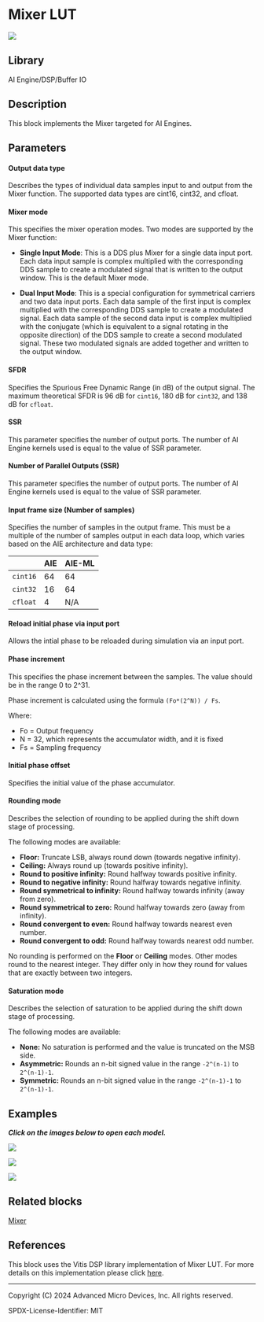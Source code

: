 # Mixer LUT
  
![](./Images/block.png)  

## Library

AI Engine/DSP/Buffer IO

## Description

This block implements the Mixer targeted for AI Engines.

## Parameters

#### Output data type  
Describes the types of individual data samples input to and output from
the Mixer function. The supported data types are cint16, cint32, and
cfloat.

#### Mixer mode  
This specifies the mixer operation modes. Two modes are supported by
the Mixer function:

* **Single Input Mode**: This is a DDS plus Mixer for a single data input port. Each data input
sample is complex multiplied with the corresponding DDS sample to create
a modulated signal that is written to the output window. This is the
default Mixer mode.

* **Dual Input Mode**: This is a special configuration for symmetrical carriers and two data
input ports. Each data sample of the first input is complex multiplied
with the corresponding DDS sample to create a modulated signal. Each
data sample of the second data input is complex multiplied with the
conjugate (which is equivalent to a signal rotating in the opposite
direction) of the DDS sample to create a second modulated signal. These
two modulated signals are added together and written to the output
window.

#### SFDR
Specifies the Spurious Free Dynamic Range (in dB) of the output signal. The maximum theoretical SFDR is 96 dB for `cint16`, 180 dB for `cint32`, and 138 dB for `cfloat`.

#### SSR
This parameter specifies the number of output ports. The number of AI Engine kernels used is equal to the value of SSR parameter.

#### Number of Parallel Outputs (SSR)

This parameter specifies the number of output ports. The number of AI Engine kernels used is equal to the value of SSR parameter.

#### Input frame size (Number of samples)  
Specifies the number of samples in the output frame. This must be a multiple of the number of samples output in each data loop, which varies based on the AIE architecture and data type:

|        | AIE | AIE-ML |
| ------ | --- | ------ |
| `cint16` | 64  | 64    |
| `cint32` | 16  | 64     |
| `cfloat` | 4   | N/A    |

#### Reload initial phase via input port
Allows the intial phase to be reloaded during simulation via an input port.

#### Phase increment  
This specifies the phase increment between the samples. The value should
be in the range 0 to 2^31.

Phase increment is calculated using the formula `(Fo*(2^N)) / Fs`.

Where:
  - Fo = Output frequency
  - N = 32, which represents the accumulator width, and it is fixed
  - Fs = Sampling frequency

#### Initial phase offset
Specifies the initial value of the phase accumulator.

#### Rounding mode
Describes the selection of rounding to be applied during the shift down stage of processing.

The following modes are available:
* **Floor:** Truncate LSB, always round down (towards negative infinity).
* **Ceiling:** Always round up (towards positive infinity).
* **Round to positive infinity:** Round halfway towards positive infinity.
* **Round to negative infinity:** Round halfway towards negative infinity.
* **Round symmetrical to infinity:** Round halfway towards infinity (away from zero).
* **Round symmetrical to zero:** Round halfway towards zero (away from infinity).
* **Round convergent to even:** Round halfway towards nearest even number.
* **Round convergent to odd:** Round halfway towards nearest odd number.

No rounding is performed on the **Floor** or **Ceiling** modes. Other modes round to the nearest integer. They differ only in how they round for values that are exactly between two integers.

#### Saturation mode
Describes the selection of saturation to be applied during the shift down stage of processing.

The following modes are available:
* **None:** No saturation is performed and the value is truncated on the MSB side.
* **Asymmetric:** Rounds an n-bit signed value in the range `-2^(n-1)` to `2^(n-1)-1`.
* **Symmetric:** Rounds an n-bit signed value in the range `-2^(n-1)-1` to `2^(n-1)-1`.

## Examples

***Click on the images below to open each model.***

[![](./Images/Mixer_LUT_Ex1.png)](https://github.com/Xilinx/Vitis_Model_Composer/tree/2024.2/Examples/Block_Help/AIE/Mixer_LUT_Ex1)

[![](./Images/Mixer_LUT_Ex2.png)](https://github.com/Xilinx/Vitis_Model_Composer/tree/2024.2/Examples/Block_Help/AIE/Mixer_LUT_Ex2)

[![](./Images/Mixer_LUT_Ex3.png)](https://github.com/Xilinx/Vitis_Model_Composer/tree/2024.2/Examples/Block_Help/AIE/Mixer_LUT_Ex3)

## Related blocks
[Mixer](../Mixer/README.md)

## References
This block uses the Vitis DSP library implementation of Mixer LUT. For more details on this implementation please click [here](https://docs.xilinx.com/r/en-US/Vitis_Libraries/dsp/user_guide/L2/func-dds_mixer_lut.html).

--------------
Copyright (C) 2024 Advanced Micro Devices, Inc.
All rights reserved.

SPDX-License-Identifier: MIT
